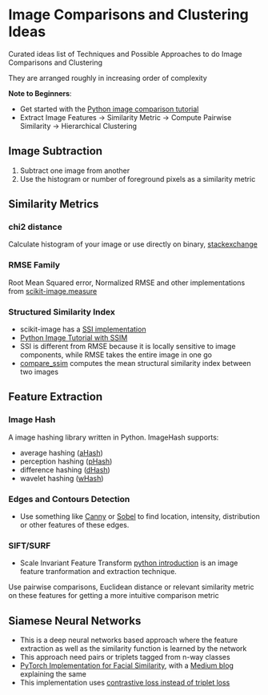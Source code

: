 # Image Comparisons and Clustering Ideas
Curated ideas list of Techniques and Possible Approaches to do Image Comparisons and Clustering

They are arranged roughly in increasing order of complexity

**Note to Beginners**: 

 - Get started with the [Python image comparison tutorial](https://www.pyimagesearch.com/2014/09/15/python-compare-two-images/)
 - Extract Image Features -> Similarity Metric -> Compute Pairwise Similarity -> Hierarchical Clustering

## Image Subtraction  
1. Subtract one image from another
2. Use the histogram or number of foreground pixels as a similarity metric

## Similarity Metrics

### chi2 distance
Calculate histogram of your image or use directly on binary, [stackexchange](https://stats.stackexchange.com/questions/184101/comparing-two-histograms-using-chi-square-distance)

### RMSE Family
Root Mean Squared error, Normalized RMSE and other implementations from [scikit-image.measure](http://scikit-image.org/docs/dev/api/skimage.measure.html)

### Structured Similarity Index 
- scikit-image has a [SSI implementation](http://scikit-image.org/docs/dev/api/skimage.measure.html#structural-similarity)
- [Python Image Tutorial with SSIM](https://www.pyimagesearch.com/2014/09/15/python-compare-two-images/)
- SSI is different from RMSE because it is locally sensitive to image components, while RMSE takes the entire image in one go
- [compare_ssim](http://scikit-image.org/docs/dev/api/skimage.measure.html#skimage.measure.compare_ssim) computes the mean structural similarity index between two images

## Feature Extraction

### Image Hash
A image hashing library written in Python. ImageHash supports:
- average hashing ([aHash](http://www.hackerfactor.com/blog/index.php?/archives/432-Looks-Like-It.html))
- perception hashing ([pHash](http://www.hackerfactor.com/blog/index.php?/archives/432-Looks-Like-It.html))
- difference hashing ([dHash](http://www.hackerfactor.com/blog/index.php?/archives/529-Kind-of-Like-That.html))
- wavelet hashing ([wHash](https://fullstackml.com/2016/07/02/wavelet-image-hash-in-python/))

### Edges and Contours Detection
- Use something like [Canny](http://opencv-python-tutroals.readthedocs.io/en/latest/py_tutorials/py_imgproc/py_canny/py_canny.html) or [Sobel](https://docs.opencv.org/3.0-beta/doc/py_tutorials/py_imgproc/py_gradients/py_gradients.html) to find location, intensity, distribution or other features of these edges. 

### SIFT/SURF 
- Scale Invariant Feature Transform [python introduction](https://docs.opencv.org/3.1.0/da/df5/tutorial_py_sift_intro.html) is an image feature tranformation and extraction technique. 

Use pairwise comparisons, Euclidean distance or relevant similarity metric on these features for getting a more intuitive comparison metric

## Siamese Neural Networks 
- This is a deep neural networks based approach where the feature extraction as well as the similarity function is learned by the network
- This approach need pairs or triplets tagged from n-way classes
- [PyTorch Implementation for Facial Similarity](https://github.com/harveyslash/Facial-Similarity-with-Siamese-Networks-in-Pytorch), with a [Medium blog](https://hackernoon.com/facial-similarity-with-siamese-networks-in-pytorch-9642aa9db2f7) explaining the same
- This implementation uses [contrastive loss instead of triplet loss](https://stackoverflow.com/questions/38260113/implementing-contrastive-loss-and-triplet-loss-in-tensorflow)
